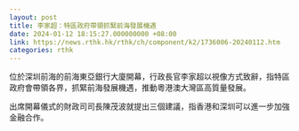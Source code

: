 ```yaml
---
layout: post
title: 李家超：特區政府帶領抓緊前海發展機遇
date: 2024-01-12 18:15:27.000000000 +08:00
link: https://news.rthk.hk/rthk/ch/component/k2/1736006-20240112.htm
categories: rthk
---
```


位於深圳前海的前海東亞銀行大廈開幕，行政長官李家超以視像方式致辭，指特區政府會帶領各界，抓緊前海發展機遇，推動粵港澳大灣區高質量發展。

出席開幕儀式的財政司司長陳茂波就提出三個建議，指香港和深圳可以進一步加強金融合作。
